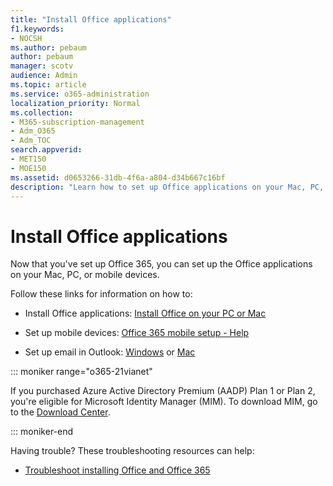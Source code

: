 ```yaml
---
title: "Install Office applications"
f1.keywords:
- NOCSH
ms.author: pebaum
author: pebaum
manager: scotv
audience: Admin
ms.topic: article
ms.service: o365-administration
localization_priority: Normal
ms.collection: 
- M365-subscription-management 
- Adm_O365
- Adm_TOC
search.appverid:
- MET150
- MOE150
ms.assetid: d0653266-31db-4f6a-a804-d34b667c16bf
description: "Learn how to set up Office applications on your Mac, PC, or mobile devices. "
---
```


# Install Office applications

Now that you've set up Office 365, you can set up the Office applications on your Mac, PC, or mobile devices.
  
Follow these links for information on how to:
  
- Install Office applications:  [Install Office on your PC or Mac](https://support.office.com/article/4414eaaf-0478-48be-9c42-23adc4716658.aspx)

- Set up mobile devices: [Office 365 mobile setup - Help](https://support.office.com/article/7dabb6cb-0046-40b6-81fe-767e0b1f014f.aspx)

- Set up email in Outlook: [Windows](https://support.office.com/article/6e27792a-9267-4aa4-8bb6-c84ef146101b.aspx) or [Mac](https://support.office.com/article/6e27792a-9267-4aa4-8bb6-c84ef146101b.aspx#PickTab=Outlook_for_Mac)

::: moniker range="o365-21vianet"

If you purchased Azure Active Directory Premium (AADP) Plan 1 or Plan 2, you're eligible for Microsoft Identity Manager (MIM). To download MIM, go to the [Download Center](https://www.microsoft.com/zh-cn/download/details.aspx?id=58498).

::: moniker-end

Having trouble? These troubleshooting resources can help:
  
- [Troubleshoot installing Office and Office 365](https://support.office.com/article/35ff2def-e0b2-4dac-9784-4cf212c1f6c2.aspx)

